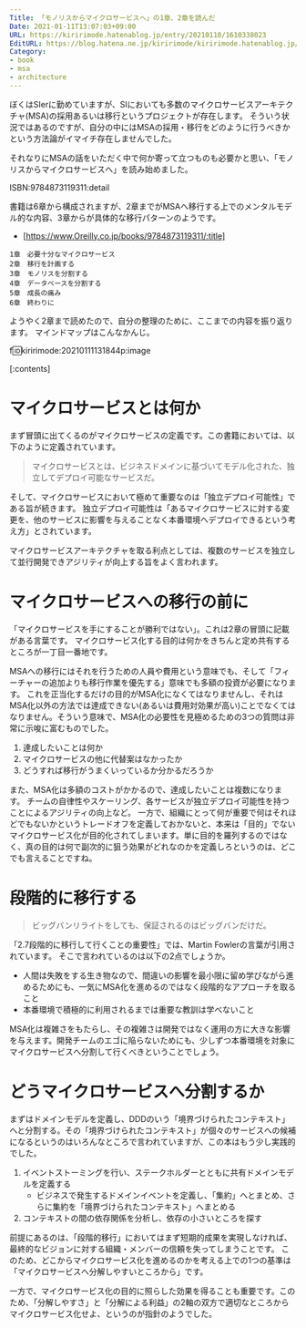```yaml
---
Title: 「モノリスからマイクロサービスへ」の1章、2章を読んだ
Date: 2021-01-11T13:07:03+09:00
URL: https://kiririmode.hatenablog.jp/entry/20210110/1610338023
EditURL: https://blog.hatena.ne.jp/kiririmode/kiririmode.hatenablog.jp/atom/entry/26006613676903464
Category:
- book
- msa
- architecture
---
```


ぼくはSIerに勤めていますが、SIにおいても多数のマイクロサービスアーキテクチャ(MSA)の採用あるいは移行というプロジェクトが存在します。
そういう状況ではあるのですが、自分の中にはMSAの採用・移行をどのように行うべきかという方法論がイマイチ存在しませんでした。

それなりにMSAの話をいただく中で何か寄って立つものも必要かと思い、「モノリスからマイクロサービスへ」を読み始めました。

ISBN:9784873119311:detail

書籍は6章から構成されますが、2章までがMSAへ移行する上でのメンタルモデル的な内容、3章からが具体的な移行パターンのようです。

- [https://www.Oreilly.co.jp/books/9784873119311/:title]

```text
1章　必要十分なマイクロサービス
2章　移行を計画する
3章　モノリスを分割する
4章　データベースを分割する
5章　成長の痛み
6章　終わりに
```

ようやく2章まで読めたので、自分の整理のために、ここまでの内容を振り返ります。
マインドマップはこんなかんじ。

f:id:kiririmode:20210111131844p:image

[:contents]

# マイクロサービスとは何か

まず冒頭に出てくるのがマイクロサービスの定義です。この書籍においては、以下のように定義されています。

> マイクロサービスとは、ビジネスドメインに基づいてモデル化された、独立してデプロイ可能なサービスだ。

そして、マイクロサービスにおいて極めて重要なのは「独立デプロイ可能性」である旨が続きます。
独立デプロイ可能性は「あるマイクロサービスに対する変更を、他のサービスに影響を与えることなく本番環境へデプロイできるという考え方」とされています。

マイクロサービスアーキテクチャを取る利点としては、複数のサービスを独立して並行開発できアジリティが向上する旨をよく言われます。

# マイクロサービスへの移行の前に

「マイクロサービスを手にすることが勝利ではない」。これは2章の冒頭に記載がある言葉です。
マイクロサービス化する目的は何かをきちんと定め共有するところが一丁目一番地です。

MSAへの移行にはそれを行うための人員や費用という意味でも、そして「フィーチャーの追加よりも移行作業を優先する」意味でも多額の投資が必要になります。
これを正当化するだけの目的がMSA化になくてはなりませんし、それはMSA化以外の方法では達成できない(あるいは費用対効果が高い)ことでなくてはなりません。そういう意味で、MSA化の必要性を見極めるための3つの質問は非常に示唆に富むものでした。

<!-- textlint-disable -->
1. 達成したいことは何か
2. マイクロサービスの他に代替案はなかったか
3. どうすれば移行がうまくいっているか分かるだろうか
<!-- textlint-enable -->

また、MSA化は多額のコストがかかるので、達成したいことは複数になります。
チームの自律性やスケーリング、各サービスが独立デプロイ可能性を持つことによるアジリティの向上など。
一方で、組織にとって何が重要で何はそれほどでもないかというトレードオフを定義しておかないと、本来は「目的」でないマイクロサービス化が目的化されてしまいます。単に目的を羅列するのではなく、真の目的は何で副次的に狙う効果がどれなのかを定義しろというのは、どこでも言えることですね。

# 段階的に移行する

> ビッグバンリライトをしても、保証されるのはビッグバンだけだ。

「2.7段階的に移行して行くことの重要性」では、Martin Fowlerの言葉が引用されています。
そこで言われているのは以下の2点でしょうか。

- 人間は失敗をする生き物なので、間違いの影響を最小限に留め学びながら進めるためにも、一気にMSA化を進めるのではなく段階的なアプローチを取ること
- 本番環境で積極的に利用されるまでは重要な教訓は学べないこと

MSA化は複雑さをもたらし、その複雑さは開発ではなく運用の方に大きな影響を与えます。開発チームのエゴに陥らないためにも、少しずつ本番環境を対象にマイクロサービスへ分割して行くべきということでしょう。

# どうマイクロサービスへ分割するか

まずはドメインモデルを定義し、DDDのいう「境界づけられたコンテキスト」へと分割する。その「境界づけられたコンテキスト」が個々のサービスへの候補になるというのはいろんなところで言われていますが、この本はもう少し実践的でした。

1. イベントストーミングを行い、ステークホルダーとともに共有ドメインモデルを定義する
    - ビジネスで発生するドメインイベントを定義し、「集約」へとまとめ、さらに集約を「境界づけられたコンテキスト」へまとめる
2. コンテキストの間の依存関係を分析し、依存の小さいところを探す

前提にあるのは、「段階的移行」においてはまず短期的成果を実現しなければ、最終的なビジョンに対する組織・メンバーの信頼を失ってしまうことです。
このため、どこからマイクロサービス化を進めるのかを考える上での1つの基準は「マイクロサービスへ分解しやすいところから」です。

一方で、マイクロサービス化の目的に照らした効果を得ることも重要です。このため、「分解しやすさ」と「分解による利益」の2軸の双方で適切なところからマイクロサービス化せよ、というのが指針のようでした。
